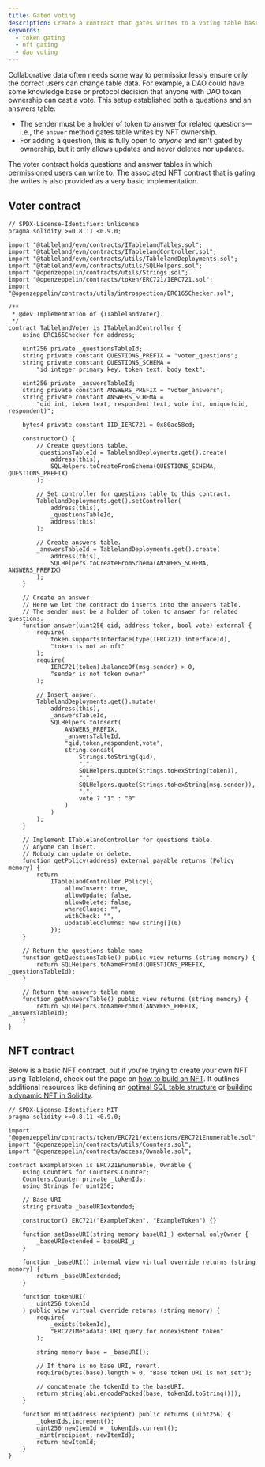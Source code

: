 ```yaml
---
title: Gated voting
description: Create a contract that gates writes to a voting table based on ERC721 token ownership.
keywords:
  - token gating
  - nft gating
  - dao voting
---
```


Collaborative data often needs some way to permissionlessly ensure only the correct users can change table data. For example, a DAO could have some knowledge base or protocol decision that anyone with DAO token ownership can cast a vote. This setup established both a questions and an answers table:

- The sender must be a holder of token to answer for related questions—i.e., the `answer` method gates table writes by NFT ownership.
- For adding a question, this is fully open to _anyone_ and isn't gated by ownership, but it only allows updates and never deletes nor updates.

The voter contract holds questions and answer tables in which permissioned users can write to. The associated NFT contract that is gating the writes is also provided as a very basic implementation.

## Voter contract

```solidity
// SPDX-License-Identifier: Unlicense
pragma solidity >=0.8.11 <0.9.0;

import "@tableland/evm/contracts/ITablelandTables.sol";
import "@tableland/evm/contracts/ITablelandController.sol";
import "@tableland/evm/contracts/utils/TablelandDeployments.sol";
import "@tableland/evm/contracts/utils/SQLHelpers.sol";
import "@openzeppelin/contracts/utils/Strings.sol";
import "@openzeppelin/contracts/token/ERC721/IERC721.sol";
import "@openzeppelin/contracts/utils/introspection/ERC165Checker.sol";

/**
 * @dev Implementation of {ITablelandVoter}.
 */
contract TablelandVoter is ITablelandController {
    using ERC165Checker for address;

    uint256 private _questionsTableId;
    string private constant QUESTIONS_PREFIX = "voter_questions";
    string private constant QUESTIONS_SCHEMA =
        "id integer primary key, token text, body text";

    uint256 private _answersTableId;
    string private constant ANSWERS_PREFIX = "voter_answers";
    string private constant ANSWERS_SCHEMA =
        "qid int, token text, respondent text, vote int, unique(qid, respondent)";

    bytes4 private constant IID_IERC721 = 0x80ac58cd;

    constructor() {
        // Create questions table.
        _questionsTableId = TablelandDeployments.get().create(
            address(this),
            SQLHelpers.toCreateFromSchema(QUESTIONS_SCHEMA, QUESTIONS_PREFIX)
        );

        // Set controller for questions table to this contract.
        TablelandDeployments.get().setController(
            address(this),
            _questionsTableId,
            address(this)
        );

        // Create answers table.
        _answersTableId = TablelandDeployments.get().create(
            address(this),
            SQLHelpers.toCreateFromSchema(ANSWERS_SCHEMA, ANSWERS_PREFIX)
        );
    }

    // Create an answer.
    // Here we let the contract do inserts into the answers table.
    // The sender must be a holder of token to answer for related questions.
    function answer(uint256 qid, address token, bool vote) external {
        require(
            token.supportsInterface(type(IERC721).interfaceId),
            "token is not an nft"
        );
        require(
            IERC721(token).balanceOf(msg.sender) > 0,
            "sender is not token owner"
        );

        // Insert answer.
        TablelandDeployments.get().mutate(
            address(this),
            _answersTableId,
            SQLHelpers.toInsert(
                ANSWERS_PREFIX,
                _answersTableId,
                "qid,token,respondent,vote",
                string.concat(
                    Strings.toString(qid),
                    ",",
                    SQLHelpers.quote(Strings.toHexString(token)),
                    ",",
                    SQLHelpers.quote(Strings.toHexString(msg.sender)),
                    ",",
                    vote ? "1" : "0"
                )
            )
        );
    }

    // Implement ITablelandController for questions table.
    // Anyone can insert.
    // Nobody can update or delete.
    function getPolicy(address) external payable returns (Policy memory) {
        return
            ITablelandController.Policy({
                allowInsert: true,
                allowUpdate: false,
                allowDelete: false,
                whereClause: "",
                withCheck: "",
                updatableColumns: new string[](0)
            });
    }

    // Return the questions table name
    function getQuestionsTable() public view returns (string memory) {
        return SQLHelpers.toNameFromId(QUESTIONS_PREFIX, _questionsTableId);
    }

    // Return the answers table name
    function getAnswersTable() public view returns (string memory) {
        return SQLHelpers.toNameFromId(ANSWERS_PREFIX, _answersTableId);
    }
}
```

## NFT contract

Below is a basic NFT contract, but if you're trying to create your own NFT using Tableland, check out the page on [how to build an NFT](/how-to-build-an-nft). It outlines additional resources like defining an [optimal SQL table structure](/playbooks/walkthroughs/nft-metadata) or [building a dynamic NFT in Solidity](/tutorials/dynamic-nft-solidity).

```solidity
// SPDX-License-Identifier: MIT
pragma solidity >=0.8.11 <0.9.0;

import "@openzeppelin/contracts/token/ERC721/extensions/ERC721Enumerable.sol";
import "@openzeppelin/contracts/utils/Counters.sol";
import "@openzeppelin/contracts/access/Ownable.sol";

contract ExampleToken is ERC721Enumerable, Ownable {
    using Counters for Counters.Counter;
    Counters.Counter private _tokenIds;
    using Strings for uint256;

    // Base URI
    string private _baseURIextended;

    constructor() ERC721("ExampleToken", "ExampleToken") {}

    function setBaseURI(string memory baseURI_) external onlyOwner {
        _baseURIextended = baseURI_;
    }

    function _baseURI() internal view virtual override returns (string memory) {
        return _baseURIextended;
    }

    function tokenURI(
        uint256 tokenId
    ) public view virtual override returns (string memory) {
        require(
            _exists(tokenId),
            "ERC721Metadata: URI query for nonexistent token"
        );

        string memory base = _baseURI();

        // If there is no base URI, revert.
        require(bytes(base).length > 0, "Base token URI is not set");

        // concatenate the tokenId to the baseURI.
        return string(abi.encodePacked(base, tokenId.toString()));
    }

    function mint(address recipient) public returns (uint256) {
        _tokenIds.increment();
        uint256 newItemId = _tokenIds.current();
        _mint(recipient, newItemId);
        return newItemId;
    }
}
```
